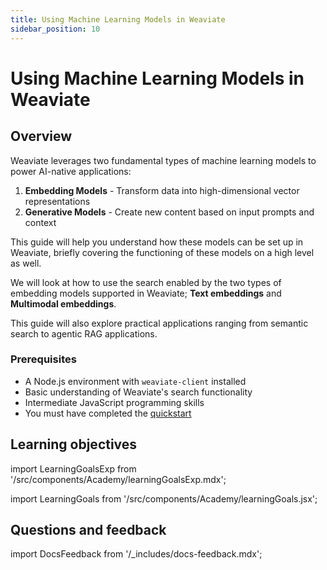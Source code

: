 ```yaml
---
title: Using Machine Learning Models in Weaviate
sidebar_position: 10
---
```


# Using Machine Learning Models in Weaviate

## <i class="fa-solid fa-chalkboard-user"></i> Overview

Weaviate leverages two fundamental types of machine learning models to power AI-native applications:

1. **Embedding Models** - Transform data into high-dimensional vector representations
2. **Generative Models** - Create new content based on input prompts and context

This guide will help you understand how these models can be set up in Weaviate, briefly covering the functioning of these models on a high level as well. 

We will look at how to use the search enabled by the two types of embedding models supported in Weaviate; **Text embeddings** and **Multimodal embeddings**. 

This guide will also explore practical applications ranging from semantic search to agentic RAG applications.



### <i class="fa-solid fa-clipboard-list-check"></i> Prerequisites

- A Node.js environment with `weaviate-client` installed
- Basic understanding of Weaviate's search functionality
- Intermediate JavaScript programming skills
- You must have completed the [quickstart](/weaviate/quickstart)

## <i class="fa-solid fa-chalkboard-user"></i> Learning objectives

import LearningGoalsExp from '/src/components/Academy/learningGoalsExp.mdx';

<LearningGoalsExp />

import LearningGoals from '/src/components/Academy/learningGoals.jsx';

<LearningGoals unitName="using_ml_models"/>

## Questions and feedback

import DocsFeedback from '/_includes/docs-feedback.mdx';

<DocsFeedback/>
